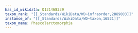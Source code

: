 ```yaml
---
has_id_wikidata: Q131468339
taxon_rank: "[[_Standards/WikiData/WD~infraorder,2889003]]"
instance_of: "[[_Standards/WikiData/WD~taxon,16521]]"
taxon_name: Phascolarctomorphia
---
```


